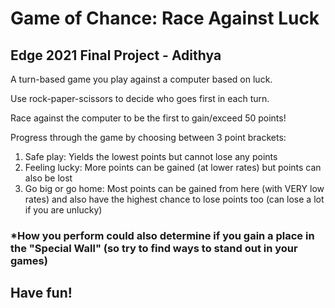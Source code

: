 
# Game of Chance: Race Against Luck

## Edge 2021 Final Project - Adithya

A turn-based game you play against a computer based on luck.

Use rock-paper-scissors to decide who goes first in each turn.

Race against the computer to be the first to gain/exceed 50 points!

Progress through the game by choosing between 3 point brackets:
1) Safe play: Yields the lowest points but cannot lose any points
2) Feeling lucky: More points can be gained (at lower rates) but points can also be lost
3) Go big or go home: Most points can be gained from here (with VERY low rates) and also have the highest chance to lose points too (can lose a lot if you are unlucky)

### *How you perform could also determine if you gain a place in the "Special Wall" (so try to find ways to stand out in your games)

## Have fun!